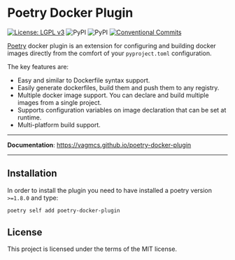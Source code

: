 # Poetry Docker Plugin

[![License: LGPL v3](https://img.shields.io/badge/License-MIT-blue.svg)](https://mit-license.org)
![PyPI](https://img.shields.io/pypi/v/poetry-docker-plugin?color=gree&label=pypi%20package)
![PyPI](https://img.shields.io/pypi/pyversions/poetry-docker-plugin?color=gree)
[![Conventional Commits](https://img.shields.io/badge/Conventional%20Commits-1.0.0-yellow.svg)](https://conventionalcommits.org)

[Poetry](https://python-poetry.org) docker plugin is an extension for configuring and building docker images directly from the comfort of your `pyproject.toml` configuration.

The key features are:

* Easy and similar to Dockerfile syntax support.
* Easily generate dockerfiles, build them and push them to any registry.
* Multiple docker image support. You can declare and build multiple images from a single project.
* Supports configuration variables on image declaration that can be set at runtime.
* Multi-platform build support.

---

**Documentation**: <a href="https://vagmcs.github.io/poetry-docker-plugin" target="_blank">https://vagmcs.github.io/poetry-docker-plugin </a>

---

## Installation

In order to install the plugin you need to have installed a poetry version `>=1.8.0` and type:

```bash
poetry self add poetry-docker-plugin
```

## License

This project is licensed under the terms of the MIT license.